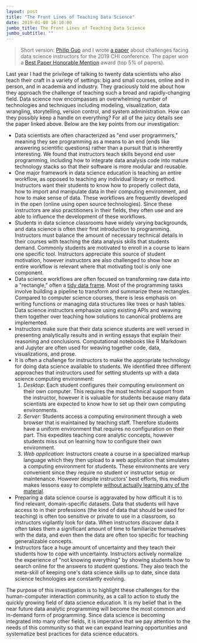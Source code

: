 ```yaml
---
layout: post
title: "The Front Lines of Teaching Data Science"
date: 2019-01-08 16:10:00
jumbo_title: The Front Lines of Teaching Data Science
jumbo_subtitle: ""
---
```


> Short version: [Philip Guo](https://twitter.com/pgbovine) and I wrote 
[a paper](https://seankross.com/chi-2019/) about challenges facing data 
science instructors for the 2019 CHI conference. The paper won a
[Best Paper Honorable Mention](https://chi2019.acm.org/2019/03/15/chi-2019-best-papers-honourable-mentions/)
award (top 5% of papers).

Last year I had the privilege of talking to twenty data scientists who also
teach their craft in a variety of settings: big and small courses, online
and in person, and in academia and industry. They graciously told me
about how they approach the challenge of teaching such a broad and 
rapidly-changing field. Data science now encompasses an overwhelming number of 
technologies and techniques including modeling, visualization, data wrangling, 
storytelling, version control, and system administration.
How can they possibly keep a handle on everything? For all of the juicy details
see the paper linked above. Below are the key points from our investigation:

- Data scientists are often characterized as "end user programmers," meaning
they see programming as a means to an end (ends like answering scientific
questions) rather than a pursuit that is inherently interesting. We found that
instructors teach skills beyond end user programming, including how to integrate
data analysis code into mature technology stacks so that their software is more 
modular and reusable.
- One major framework in data science education is teaching an entire workflow,
as opposed to teaching any individual library or method. Instructors want their
students to know how to properly collect data, how to import and
manipulate data in their computing environment, and how to make sense of data. These
workflows are frequently developed in the open (online using open source
technologies). Since these instructors are also practitioners in their fields,
they often use and are able to influence the development of these workflows.
- Students in data science classrooms have widely varying backgrounds, and data
science is often their first introduction to programming. Instructors must
balance the amount of necessary technical details in their courses with teaching
the data analysis skills that students demand. Commonly students are motivated
to enroll in a course to learn one specific tool. Instructors appreciate this
source of student motivation, however instructors are also challenged to show
how an entire workflow is relevant where that motivating tool is only
one component.
- Data science workflows are often focused on transforming raw data into a
"rectangle," often a [tidy data frame](http://vita.had.co.nz/papers/tidy-data.html).
Most of the programming tasks involve building a pipeline to transform and
summarize these rectangles. Compared to computer science courses, there is less
emphasis on writing functions or managing data structures like trees or hash
tables. Data science instructors emphasize using existing APIs and weaving them
together over teaching how solutions to canonical problems are implemented.
- Instructors make sure that their data science students are well versed in
presenting analytically results and in writing essays that explain their reasoning
and conclusions. Computational notebooks like R Markdown and Jupyter are often
used for weaving together code, data, visualizations, and prose.
- It is often a challenge for instructors to make the appropriate
technology for doing data science available to students. We identified three 
different approaches that instructors used for setting students up with a data
science computing environment:
    1. *Desktop*: Each student configures their computing environment on their
    own computer. This requires the most technical support from the instructor,
    however it is valuable for students because many data scientists are 
    expected to know how to set up their own computing environments.
    2. *Server*: Students access a computing environment through a web browser
    that is maintained by teaching staff. Therefore students have a uniform 
    environment that requires no configuration on their part. This expedites 
    teaching core analytic concepts, however students miss out on learning how
    to configure their own environment.
    3. *Web application*: Instructors create a course in a specialized markup
    language which they then upload to a web application that simulates a
    computing environment for students. These environments are very convenient
    since they require no student or instructor setup or maintenance. However 
    despite instructors' best efforts, this medium makes lessons easy to
    complete [without actually learning any of the material](https://youtu.be/P-mAGIE52yY?t=1610).
- Preparing a data science course is aggravated by how difficult it is to find
relevant, domain-specific datasets. Data that students will have access to in
their professions (the kind of data that should be used for teaching) is often 
too sensitive or private to use in a classroom, so
instructors vigilantly look for data. When instructors discover data it often
takes them a significant amount of time to familiarize themselves with the data,
and even then the data are often too specific for teaching generalizable
concepts.
- Instructors face a huge amount of uncertainty and they teach their students
how to cope with uncertainty. Instructors actively normalize the experience of
"not knowing everything" by showing students how to search online for the
answers to student questions. They also teach the meta-skill of keeping one's
data science skills up to date, since data science technologies are
constantly evolving.

The purpose of this investigation is to highlight these
challenges for the human-computer interaction community, as a call to action to
study the quickly growing field of data science education. It is my
belief that in the near future data analytic programming  will become the
most common and in-demand form of programming. Since data
science is becoming integrated into many other fields, it is imperative that 
we pay attention to the needs of this community so that we can expand learning
opportunities and systematize best practices for data science educators.
